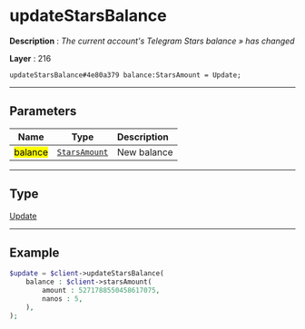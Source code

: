 # updateStarsBalance

**Description** : *The current account&#039;s Telegram Stars balance &raquo; has changed*

**Layer** : 216

```tl
updateStarsBalance#4e80a379 balance:StarsAmount = Update;
```

---

## Parameters

| Name | Type | Description |
| :---: | :---: | :--- |
| <mark>balance</mark> | [`StarsAmount`](type/StarsAmount) | New balance |

---

## Type

[Update](type/Update)

---

## Example

```php
$update = $client->updateStarsBalance(
	balance : $client->starsAmount(
		amount : 5271788550458617075,
		nanos : 5,
	),
);
```